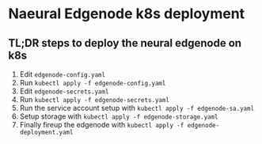 # Naeural Edgenode k8s deployment

## TL;DR steps to deploy the neural edgenode on k8s

1. Edit `edgenode-config.yaml`
2. Run `kubectl apply -f edgenode-config.yaml`
3. Edit `edgenode-secrets.yaml`
4. Run `kubectl apply -f edgenode-secrets.yaml`
5. Run the service account setup with `kubectl apply -f edgenode-sa.yaml`
6. Setup storage with `kubectl apply -f edgenode-storage.yaml`
7. Finally fireup the edgenode with `kubectl apply -f edgenode-deployment.yaml`